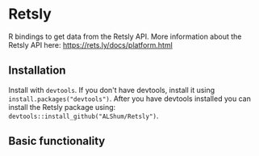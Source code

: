 # Retsly

R bindings to get data from the Retsly API.  More information about the Retsly API here: https://rets.ly/docs/platform.html

## Installation
Install with `devtools`.  If you don't have devtools, install it using `install.packages("devtools")`.  After you have devtools installed you can install the Retsly package using: `devtools::install_github("ALShum/Retsly")`.

## Basic functionality
